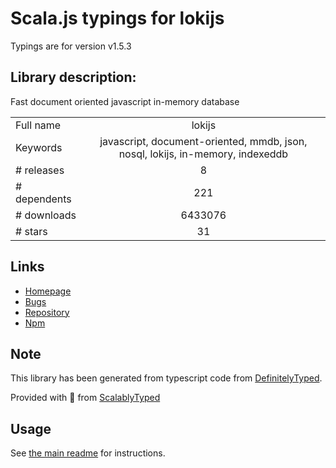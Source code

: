 
# Scala.js typings for lokijs

Typings are for version v1.5.3

## Library description:
Fast document oriented javascript in-memory database

|                    |                 |
| ------------------ | :-------------: |
| Full name          | lokijs |
| Keywords           | javascript, document-oriented, mmdb, json, nosql, lokijs, in-memory, indexeddb |
| # releases         | 8 |
| # dependents       | 221 |
| # downloads        | 6433076 |
| # stars            | 31 |

## Links
- [Homepage](http://lokijs.org)
- [Bugs](https://github.com/techfort/LokiJS/issues)
- [Repository](https://github.com/techfort/LokiJS)
- [Npm](https://www.npmjs.com/package/lokijs)
    


## Note
This library has been generated from typescript code from [DefinitelyTyped](https://definitelytyped.org).

Provided with :purple_heart: from [ScalablyTyped](https://github.com/oyvindberg/ScalablyTyped)

## Usage
See [the main readme](../../readme.md) for instructions.


